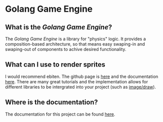 # Golang Game Engine
## What is the *Golang Game Engine*?
The *Golang Game Engine* is a library for "physics" logic. It provides a composition-based architecture, so that means easy swaping-in and swaping-out of components to achive desired functionality.
## What can I use to render sprites
I would recommend ebiten. The github page is [here](http://github.com/hajimehoshi/ebiten) and the documentation [here](http://godoc.org/github.com/hajimehoshi/ebiten). There are many great tutorials and the implementation allows for different libraries to be intergrated into your project (such as [image/draw](http://godoc.org/image/draw)).
## Where is the documentation?
The documentation for this project can be found [here](http://godoc.org/github.com/goisgreat/go-physics).